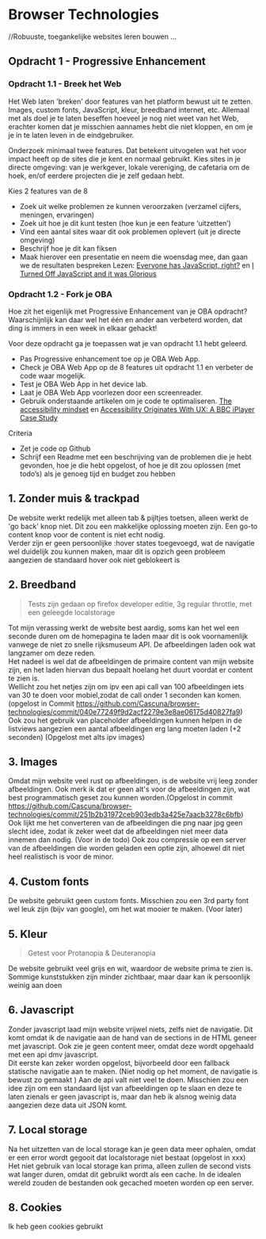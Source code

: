 # Browser Technologies
//Robuuste, toegankelijke websites leren bouwen … 

## Opdracht 1 - Progressive Enhancement

### Opdracht 1.1 - Breek het Web
Het Web laten 'breken' door features van het platform bewust uit te zetten. Images, custom fonts, JavaScript, kleur, breedband internet, etc. Allemaal met als doel je te laten beseffen hoeveel je nog niet weet van het Web, erachter komen dat je misschien aannames hebt die niet kloppen, en om je je in te laten leven in de eindgebruiker.

Onderzoek minimaal twee features. Dat betekent uitvogelen wat het voor impact heeft op de sites die je kent en normaal gebruikt. Kies sites in je directe omgeving: van je werkgever, lokale vereniging, de cafetaria om de hoek, en/of eerdere projecten die je zelf gedaan hebt.

Kies 2 features van de 8
- Zoek uit welke problemen ze kunnen veroorzaken (verzamel cijfers, meningen, ervaringen)
- Zoek uit hoe je dit kunt testen (hoe kun je een feature ‘uitzetten’)
- Vind een aantal sites waar dit ook problemen oplevert (uit je directe omgeving)
- Beschrijf hoe je dit kan fiksen
- Maak hierover een presentatie en neem die woensdag mee, dan gaan we de resultaten bespreken
Lezen: [Everyone has JavaScript, right?](https://kryogenix.org/code/browser/everyonehasjs.html) en [I Turned Off JavaScript and it was Glorious](https://www.wired.com/2015/11/i-turned-off-javascript-for-a-whole-week-and-it-was-glorious/)


### Opdracht 1.2 - Fork je OBA
Hoe zit het eigenlijk met Progressive Enhancement van je OBA opdracht? Waarschijnlijk kan daar wel het één en ander aan verbeterd worden, dat ding is immers in een week in elkaar gehackt! 

Voor deze opdracht ga je toepassen wat je van opdracht 1.1 hebt geleerd.
- Pas Progressive enhancement toe op je OBA Web App. 
- Check je OBA Web App op de 8 features uit opdracht 1.1 en verbeter de code waar mogelijk.
- Test  je OBA Web App in het device lab.
- Laat je OBA Web App voorlezen door een screenreader. 
- Gebruik onderstaande artikelen om je code te optimaliseren.
[The accessibility mindset](https://24ways.org/2015/the-accessibility-mindset/) en [Accessibility Originates With UX: A BBC iPlayer Case Study](https://www.smashingmagazine.com/2015/02/bbc-iplayer-accessibility-case-study/)

Criteria
- Zet je code op Github
- Schrijf een Readme met een beschrijving van de problemen die je hebt gevonden, hoe je die hebt opgelost, of hoe je dit zou oplossen (met todo’s) als je genoeg tijd en budget zou hebben 

 ## 1. Zonder muis & trackpad
  De website werkt redelijk met alleen tab & pijltjes toetsen, alleen werkt de 'go back' knop niet. Dit zou een makkelijke oplossing moeten zijn. Een go-to content knop voor de content is niet echt nodig.  
 Verder zijn er geen persoonlijke :hover states toegevoegd, wat de navigatie wel duidelijk zou kunnen maken, maar dit is opzich geen probleem aangezien de standaard hover ook niet geblokeert is

 ## 2. Breedband
 > Tests zijn gedaan op firefox developer editie, 3g regular throttle, met een geleegde localstorage

 Tot mijn verassing werkt de website best aardig, soms kan het wel een seconde duren om de homepagina te laden maar dit is ook voornamenlijk vanwege de niet zo snelle rijksmuseum API. 
 De afbeeldingen laden ook wat langzamer om deze reden.  
 Het nadeel is wel dat de afbeeldingen de primaire content van mijn website zijn, en het laden hiervan dus bepaalt hoelang het duurt voordat er content te zien is.   
 Wellicht zou het netjes zijn om ipv een api call van 100 afbeeldingen iets van 30 te doen voor mobiel,zodat de call onder 1 seconden kan komen. (opgelost in Commit https://github.com/Cascuna/browser-technologies/commit/040e77249f9d2acf2279e3e8ae06175d40827fa9)
 Ook zou het gebruik van placeholder afbeeldingen kunnen helpen in de listviews aangezien een aantal afbeeldingen erg lang moeten laden (+2 seconden) (Opgelost met alts ipv images)
 
 ## 3. Images
 Omdat mijn website veel rust op afbeeldingen, is de website vrij leeg zonder afbeeldingen.
 Ook merk ik dat er geen alt's voor de afbeeldingen zijn, wat best programmatisch geset zou kunnen worden.(Opgelost in commit https://github.com/Cascuna/browser-technologies/commit/251b2b31972ceb903edb3a425e7aacb3278c6bfb)  
 Ook lijkt me het converteren van de afbeeldingen die png naar jpg geen slecht idee, zodat ik zeker weet dat de afbeeldingen niet meer data innemen dan nodig. (Voor in de todo)
 Ook zou compressie op een server van de afbeeldingen die worden geladen een optie zijn, alhoewel dit niet heel realistisch is voor de minor.

 ## 4. Custom fonts
 De website gebruikt geen custom fonts.
 Misschien zou een 3rd party font wel leuk zijn (bijv van google), om het wat mooier te maken. (Voor later)

 ## 5. Kleur
 > Getest voor Protanopia & Deuteranopia

 De website gebruikt veel grijs en wit, waardoor de website prima te zien is.
 Sommige kunststukken zijn minder zichtbaar,  maar daar kan ik persoonlijk weinig aan doen

## 6. Javascript
Zonder javascript laad mijn website vrijwel niets, zelfs niet de navigatie. Dit komt omdat ik de navigatie aan de hand van de sections in de HTML geneer met javascript. Ook zie je geen content meer, omdat deze wordt opgehaald met een api dmv javascript.  
Dit eerste kan zeker worden opgelost, bijvorbeeld door een fallback statische navigatie aan te maken. (Niet nodig op het moment, de navigatie is bewust zo gemaakt ) 
Aan de api valt niet veel te doen. Misschien zou een idee zijn om een standaard lijst van afbeeldingen op te slaan en deze te laten zienals er geen javascript is, maar dan heb ik alsnog weinig data aangezien deze data uit JSON komt.

## 7. Local storage 
Na het uitzetten van de local storage kan je geen data meer ophalen, omdat er een error wordt gegooit dat localstorage niet bestaat (opgelost in xxx)
Het niet gebruik van local storage kan prima, alleen zullen de second vists wat langer duren, omdat dit gebruikt wordt als een cache. In de idealen wereld zouden de bestanden ook gecached moeten worden op een server. 

## 8. Cookies 
Ik heb geen cookies gebruikt
